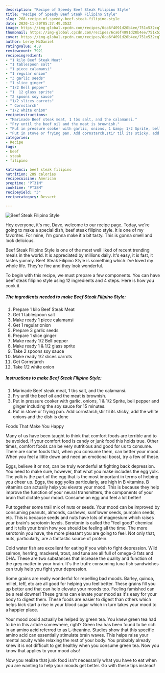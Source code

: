 ```yaml
---
description: "Recipe of Speedy Beef Steak Filipino Style"
title: "Recipe of Speedy Beef Steak Filipino Style"
slug: 268-recipe-of-speedy-beef-steak-filipino-style
date: 2020-11-20T05:27:49.353Z
image: https://img-global.cpcdn.com/recipes/6ca6f4091d20b4ee/751x532cq70/beef-steak-filipino-style-recipe-main-photo.jpg
thumbnail: https://img-global.cpcdn.com/recipes/6ca6f4091d20b4ee/751x532cq70/beef-steak-filipino-style-recipe-main-photo.jpg
cover: https://img-global.cpcdn.com/recipes/6ca6f4091d20b4ee/751x532cq70/beef-steak-filipino-style-recipe-main-photo.jpg
author: Leroy McDaniel
ratingvalue: 4.8
reviewcount: 7921
recipeingredient:
- "1 kilo Beef Steak Meat"
- "1 tablespoon salt"
- "1 piece calamansi"
- "1 regular onion"
- "3 garlic seeds"
- "1 slice ginger"
- "1/2 Bell pepper"
- "1  12 glass sprite"
- "2 spoons soy sauce"
- "1/2 slices carrots"
- " Cornstarch"
- "1/2 white onion"
recipeinstructions:
- "Marinade Beef steak meat, 1 tbs salt, and the calamansi."
- "Fry until the beef oil and the meat is brownish."
- "Put in pressure cooker with garlic, onions, 1 &amp; 1/2 Sprite, bell pepper and ginger including the soy sauce for 15 minutes."
- "Put in stove or frying pan. Add cornstarch,stir til its sticky, add the white onions and the dish is done"
categories:
- Recipe
tags:
- beef
- steak
- filipino

katakunci: beef steak filipino 
nutrition: 289 calories
recipecuisine: American
preptime: "PT31M"
cooktime: "PT38M"
recipeyield: "3"
recipecategory: Dessert

---
```



![Beef Steak Filipino Style](https://img-global.cpcdn.com/recipes/6ca6f4091d20b4ee/751x532cq70/beef-steak-filipino-style-recipe-main-photo.jpg)

Hey everyone, it's me, Dave, welcome to our recipe page. Today, we're going to make a special dish, beef steak filipino style. It is one of my favorites. For mine, I'm gonna make it a bit tasty. This is gonna smell and look delicious.

Beef Steak Filipino Style is one of the most well liked of recent trending meals in the world. It is appreciated by millions daily. It's easy, it is fast, it tastes yummy. Beef Steak Filipino Style is something which I've loved my whole life. They're fine and they look wonderful.




To begin with this recipe, we must prepare a few components. You can have beef steak filipino style using 12 ingredients and 4 steps. Here is how you cook it.

<!--inarticleads1-->

##### The ingredients needed to make Beef Steak Filipino Style:

1. Prepare 1 kilo Beef Steak Meat
1. Get 1 tablespoon salt
1. Make ready 1 piece calamansi
1. Get 1 regular onion
1. Prepare 3 garlic seeds
1. Prepare 1 slice ginger
1. Make ready 1/2 Bell pepper
1. Make ready 1 &amp; 1/2 glass sprite
1. Take 2 spoons soy sauce
1. Make ready 1/2 slices carrots
1. Get  Cornstarch
1. Take 1/2 white onion




<!--inarticleads2-->

##### Instructions to make Beef Steak Filipino Style:

1. Marinade Beef steak meat, 1 tbs salt, and the calamansi.
1. Fry until the beef oil and the meat is brownish.
1. Put in pressure cooker with garlic, onions, 1 &amp; 1/2 Sprite, bell pepper and ginger including the soy sauce for 15 minutes.
1. Put in stove or frying pan. Add cornstarch,stir til its sticky, add the white onions and the dish is done




Foods That Make You Happy


Many of us have been taught to think that comfort foods are terrible and to be avoided. If your comfort food is candy or junk food this holds true. Other times, comfort foods can be very nutritious and good for us to consume. There are some foods that, when you consume them, can better your mood. When you feel a little down and need an emotional boost, try a few of these.

Eggs, believe it or not, can be truly wonderful at fighting back depression. You need to make sure, however, that what you make includes the egg yolk. The yolk is the part of the egg that is the most important in terms of helping you cheer up. Eggs, the egg yolks particularly, are high in B vitamins. B vitamins can actually help you elevate your mood. This is because they help improve the function of your neural transmitters, the components of your brain that dictate your mood. Consume an egg and feel a lot better!

Put together some trail mix of nuts or seeds. Your mood can be improved by consuming peanuts, almonds, cashews, sunflower seeds, pumpkin seeds, etc. This is because seeds and nuts have lots of magnesium which raises your brain's serotonin levels. Serotonin is called the "feel good" chemical and it tells your brain how you should be feeling all the time. The more serotonin you have, the more pleasant you are going to feel. Not only that, nuts, particularly, are a fantastic source of protein.

Cold water fish are excellent for eating if you wish to fight depression. Wild salmon, herring, mackerel, trout, and tuna are all full of omega-3 fats and DHA. These are two substances that increase the quality and function of the grey matter in your brain. It's the truth: consuming tuna fish sandwiches can truly help you fight your depression. 

Some grains are really wonderful for repelling bad moods. Barley, quinoa, millet, teff, etc are all good for helping you feel better. These grains fill you up better and that can help elevate your moods too. Feeling famished can be a real downer! These grains can elevate your mood as it's easy for your body to digest them. These foods are easier to digest than others which helps kick start a rise in your blood sugar which in turn takes your mood to a happier place.

Your mood could actually be helped by green tea. You knew green tea had to be in this article somewhere, right? Green tea has been found to be rich in an amino acid referred to as L-theanine. Studies show that this specific amino acid can essentially stimulate brain waves. This helps raise your mental acuity while relaxing the rest of your body. You probably already knew it is not difficult to get healthy when you consume green tea. Now you know that applies to your mood also!

Now you realize that junk food isn't necessarily what you have to eat when you are wanting to help your moods get better. Go  with  these tips  instead!

